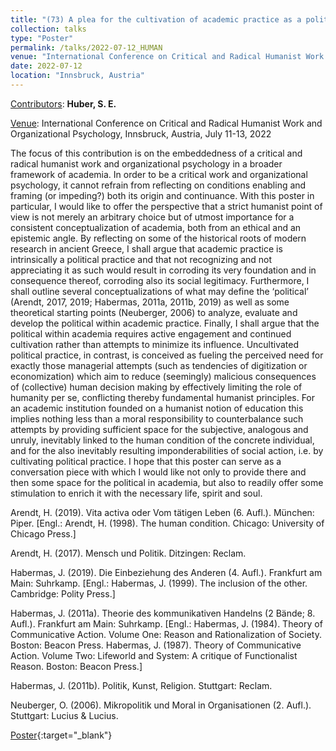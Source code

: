 ```yaml
---
title: "(73) A plea for the cultivation of academic practice as a political practice"
collection: talks
type: "Poster"
permalink: /talks/2022-07-12_HUMAN
venue: "International Conference on Critical and Radical Humanist Work and Organizational Psychology"
date: 2022-07-12
location: "Innsbruck, Austria"
---
```


<u>Contributors</u>: <b>Huber, S. E.</b> 

<u>Venue</u>: International Conference on Critical and Radical Humanist Work and Organizational Psychology, Innsbruck, Austria, July 11-13, 2022

The focus of this contribution is on the embeddedness of a critical and radical humanist work and organizational psychology in a broader framework of academia. In order to be a critical work and organizational psychology, it cannot refrain from reflecting on conditions enabling and framing (or impeding?) both its origin and continuance. With this poster in particular, I would like to offer the perspective that a strict humanist point of view is not merely an arbitrary choice but of utmost importance for a consistent conceptualization of academia, both from an ethical and an epistemic angle. By reflecting on some of the historical roots of modern research in ancient Greece, I shall argue that academic practice is intrinsically a political practice and that not recognizing and not appreciating it as such would result in corroding its very foundation and in consequence thereof, corroding also its social legitimacy. Furthermore, I shall outline several conceptualizations of what may define the ‘political’ (Arendt, 2017, 2019; Habermas, 2011a, 2011b, 2019) as well as some theoretical starting points (Neuberger, 2006) to analyze, evaluate and develop the political within academic practice. Finally, I shall argue that the political within academia requires active engagement and continued cultivation rather than attempts to minimize its influence. Uncultivated political practice, in contrast, is conceived as fueling the perceived need for exactly those managerial attempts (such as tendencies of digitization or economization) which aim to reduce (seemingly) malicious consequences of (collective) human decision making by effectively limiting the role of humanity per se, conflicting thereby fundamental humanist principles. For an academic institution founded on a humanist notion of education this implies nothing less than a moral responsibility to counterbalance such attempts by providing sufficient space for the subjective, analogous and unruly, inevitably linked to the human condition of the concrete individual, and for the also inevitably resulting imponderabilities of social action, i.e. by cultivating political practice. I hope that this poster can serve as a conversation piece with which I would like not only to provide there and then some space for the political in academia, but also to readily offer some stimulation to enrich it with the necessary life, spirit and soul.

Arendt, H. (2019). Vita activa oder Vom tätigen Leben (6. Aufl.). München: Piper. [Engl.: Arendt, H. (1998). The human condition. Chicago: University of Chicago Press.]

Arendt, H. (2017). Mensch und Politik. Ditzingen: Reclam.

Habermas, J. (2019). Die Einbeziehung des Anderen (4. Aufl.). Frankfurt am Main: Suhrkamp. [Engl.: Habermas, J. (1999). The inclusion of the other. Cambridge: Polity Press.]

Habermas, J. (2011a). Theorie des kommunikativen Handelns (2 Bände; 8. Aufl.). Frankfurt am Main: Suhrkamp. [Engl.: Habermas, J. (1984). Theory of Communicative Action. Volume One: Reason and Rationalization of Society. Boston: Beacon Press. Habermas, J. (1987). Theory of Communicative Action. Volume Two: Lifeworld and System: A critique of Functionalist Reason. Boston: Beacon Press.]

Habermas, J. (2011b). Politik, Kunst, Religion. Stuttgart: Reclam.

Neuberger, O. (2006). Mikropolitik und Moral in Organisationen (2. Aufl.). Stuttgart: Lucius & Lucius.

[Poster](http://stefaneha.github.io/files/2022-07-12_HUMAN.pdf){:target="_blank"}